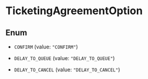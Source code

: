 

# TicketingAgreementOption

## Enum


* `CONFIRM` (value: `"CONFIRM"`)

* `DELAY_TO_QUEUE` (value: `"DELAY_TO_QUEUE"`)

* `DELAY_TO_CANCEL` (value: `"DELAY_TO_CANCEL"`)



